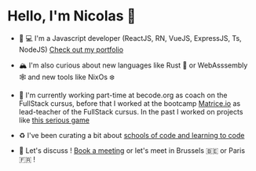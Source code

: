 # Hello, I'm Nicolas 👋

- 📱 💻 I'm a Javascript developer (ReactJS, RN, VueJS, ExpressJS, Ts, NodeJS) [Check out my portfolio](https://nicolashov.github.io/)

- 🏔 I'm also curious about new languages like Rust 🦀 or WebAsssembly 🕸️ and new tools like NixOs ❄️

- 🍰 I'm currently working part-time at becode.org as coach on the FullStack cursus, before that I worked at the bootcamp [Matrice.io](https://matrice.io/) as lead-teacher of the FullStack cursus. In the past I worked on projects like [this serious game](https://gitlab.com/la-boussole/gaoblaze/track/-/graphs/master)

- ♻️ I've been curating a bit about [schools of code and learning to code](https://twitter.com/i/lists/1317409507761324033) 

- 💬 Let's discuss ! [Book a meeting](https://calendly.com/hovart-nicolas/30min) or let's meet in Brussels 🇧🇪 or Paris 🇫🇷 !
